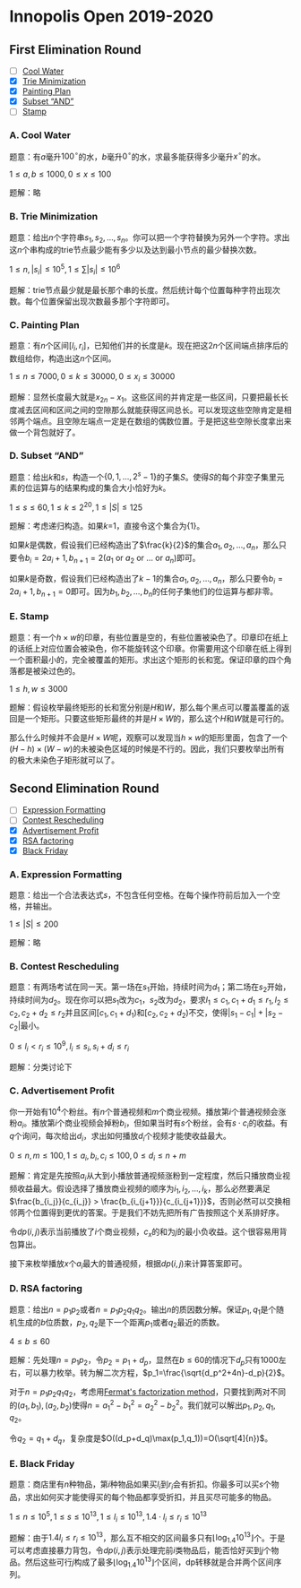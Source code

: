 # Innopolis Open 2019-2020

## First Elimination Round

+ [ ] [Cool Water](https://codeforces.com/gym/102436/problem/A)
+ [x] [Trie Minimization](https://codeforces.com/gym/102436/problem/B)
+ [x] [Painting Plan](https://codeforces.com/gym/102436/problem/C)
+ [x] [Subset “AND”](https://codeforces.com/gym/102436/problem/D)
+ [ ] [Stamp](https://codeforces.com/gym/102436/problem/E)

### A. Cool Water

题意：有$a$毫升$100^\circ$的水，$b$毫升$0^\circ$的水，求最多能获得多少毫升$x^\circ$的水。

$1 \le a, b \le 1000, 0 \le x \le 100$

题解：略

### B. Trie Minimization

题意：给出$n$个字符串$s_1,s_2,\dots,s_n$。你可以把一个字符替换为另外一个字符。求出这$n$个串构成的trie节点最少能有多少以及达到最小节点的最少替换次数。

$1 \le n, |s_i| \le 10^5, 1 \le \sum |s_i| \le 10^6$

题解：trie节点最少就是最长那个串的长度。然后统计每个位置每种字符出现次数。每个位置保留出现次数最多那个字符即可。

### C. Painting Plan

题意：有$n$个区间$[l_i,r_i]$，已知他们并的长度是$k$。现在把这$2n$个区间端点排序后的数组给你，构造出这$n$个区间。

$1 \le n \le 7000, 0 \le k \le 30000, 0 \le x_i \le 30000$

题解：显然长度最大就是$x_{2n}-x_1$。这些区间的并肯定是一些区间，只要把最长长度减去区间和区间之间的空隙那么就能获得区间总长。可以发现这些空隙肯定是相邻两个端点。且空隙左端点一定是在数组的偶数位置。于是把这些空隙长度拿出来做一个背包就好了。

### D. Subset “AND”

题意：给出$k$和$s$，构造一个$\{0,1,\dots,2^{s}-1\}$的子集$S$。使得$S$的每个非空子集里元素的位运算与的结果构成的集合大小恰好为$k$。

$1 \le s \le 60, 1 \le k \le 2^{20}, 1 \le |S| \le 125$

题解：考虑递归构造。如果$k$=1，直接令这个集合为$\{1\}$。

如果$k$是偶数，假设我们已经构造出了$\frac{k}{2}$的集合$a_1,a_2,\dots,a_n$，那么只要令$b_i=2a_i+1,b_{n+1}=2(a_1 \text{ or } a_2 \text{ or } \dots \text{ or } a_n)$即可。

如果$k$是奇数，假设我们已经构造出了$k-1$的集合$a_1,a_2,\dots,a_n$，那么只要令$b_i=2a_i+1,b_{n+1}=0$即可。因为$b_1,b_2,\dots,b_n$的任何子集他们的位运算与都非零。

### E. Stamp

题意：有一个$h \times w$的印章，有些位置是空的，有些位置被染色了。印章印在纸上的话纸上对应位置会被染色，你不能旋转这个印章。你需要用这个印章在纸上得到一个面积最小的，完全被覆盖的矩形。求出这个矩形的长和宽。保证印章的四个角落都是被染过色的。

$1 \le h, w \le 3000$

题解：假设枚举最终矩形的长和宽分别是$H$和$W$，那么每个黑点可以覆盖覆盖的返回是一个矩形。只要这些矩形最终的并是$H \times W$的，那么这个$H$和$W$就是可行的。

那么什么时候并不会是$H \times W$呢，观察可以发现当$h \times w$的矩形里面，包含了一个$(H - h) \times (W - w)$的未被染色区域的时候是不行的。因此，我们只要枚举出所有的极大未染色子矩形就可以了。

## Second Elimination Round

+ [ ] [Expression Formatting](https://codeforces.com/gym/102461/problem/A)
+ [ ] [Contest Rescheduling](https://codeforces.com/gym/102461/problem/B)
+ [x] [Advertisement Profit](https://codeforces.com/gym/102461/problem/C)
+ [x] [RSA factoring](https://codeforces.com/gym/102461/problem/D)
+ [x] [Black Friday](https://codeforces.com/gym/102461/problem/E)

### A. Expression Formatting

题意：给出一个合法表达式$s$，不包含任何空格。在每个操作符前后加入一个空格，并输出。

$1 \le |S| \le 200$

题解：略

### B. Contest Rescheduling

题意：有两场考试在同一天。第一场在$s_1$开始，持续时间为$d_1$；第二场在$s_2$开始，持续时间为$d_2$。现在你可以把$s_1$改为$c_1$，$s_2$改为$d_2$，要求$l_1 \le c_1, c_1+d_1 \le r_1, l_2 \le c_2, c_2+d_2 \le r_2$并且区间$[c_1,c_1+d_1)$和$[c_2,c_2+d_2)$不交，使得$|s_1-c_1|+|s_2-c_2|$最小。

$0 \le l_i < r_i \le 10^9, l_i \le s_i, s_i+d_i \le r_i$

题解：分类讨论下

### C. Advertisement Profit

你一开始有$10^4$个粉丝。有$n$个普通视频和$m$个商业视频。播放第$i$个普通视频会涨粉$a_i$。播放第$i$个商业视频会掉粉$b_i$，但如果当时有$s$个粉丝，会有$s\cdot c_i$的收益。有$q$个询问，每次给出$d_i$，求出如何播放$d_i$个视频才能使收益最大。

$0 \le n,m \le 100, 1 \le a_i,b_i, c_i \le 100, 0 \le d_i \le n+m$

题解：肯定是先按照$a_i$从大到小播放普通视频涨粉到一定程度，然后只播放商业视频收益最大。假设选择了播放商业视频的顺序为$i_1,i_2,\dots,i_k$，那么必然要满足$\frac{b_{i_j}}{c_{i_j}} > \frac{b_{i_{j+1}}}{c_{i_{j+1}}}$，否则必然可以交换相邻两个位置得到更优的答案。于是我们不妨先把所有广告按照这个关系排好序。

令$dp(i,j)$表示当前播放了$i$个商业视频，$c_x$的和为$j$的最小负收益。这个很容易用背包算出。

接下来枚举播放$x$个$a_i$最大的普通视频，根据$dp(i,j)$来计算答案即可。

### D. RSA factoring

题意：给出$n=p_1p_2$或者$n=p_1p_2q_1q_2$。输出$n$的质因数分解。保证$p_1,q_1$是个随机生成的$b$位质数，$p_2,q_2$是下一个距离$p_1$或者$q_2$最近的质数。

$4 \le b \le 60$

题解：先处理$n=p_1p_2$，令$p_2=p_1+d_p$，显然在$b \le 60$的情况下$d_p$只有$1000$左右，可以暴力枚举。转为解二次方程，$p_1=\frac{\sqrt{d_p^2+4n}-d_p}{2}$。

对于$n=p_1p_2q_1q_2$，考虑用[Fermat's factorization method](https://en.wikipedia.org/wiki/Fermat%27s_factorization_method)，只要找到两对不同的$(a_1,b_1),(a_2,b_2)$使得$n=a_1^2-b_1^2=a_2^2-b_2^2$。我们就可以解出$p_1,p_2,q_1,q_2$。

令$q_2=q_1+d_q$，复杂度是$O((d_p+d_q)\max(p_1,q_1))=O(\sqrt[4]{n})$。

### E. Black Friday

题意：商店里有$n$种物品，第$i$种物品如果买$l_i$到$r_i$会有折扣。你最多可以买$s$个物品，求出如何买才能使得买的每个物品都享受折扣，并且买尽可能多的物品。

$1 \le n \le 10^5, 1 \le s \le 10^{13}, 1 \le l_i \le 10^{13}, 1.4 \cdot l_i \le r_i \le 10^{13}$

题解：由于$1.4l_i \le r_i \le 10^{13}$，那么互不相交的区间最多只有$\lfloor \log_{1.4}10^{13} \rfloor$个。于是可以考虑直接暴力背包，令$dp(i,j)$表示处理完前$i$类物品后，能否恰好买到$j$个物品。然后这些可行$j$构成了最多$\lfloor \log_{1.4}10^{13} \rfloor$个区间，dp转移就是合并两个区间序列。
